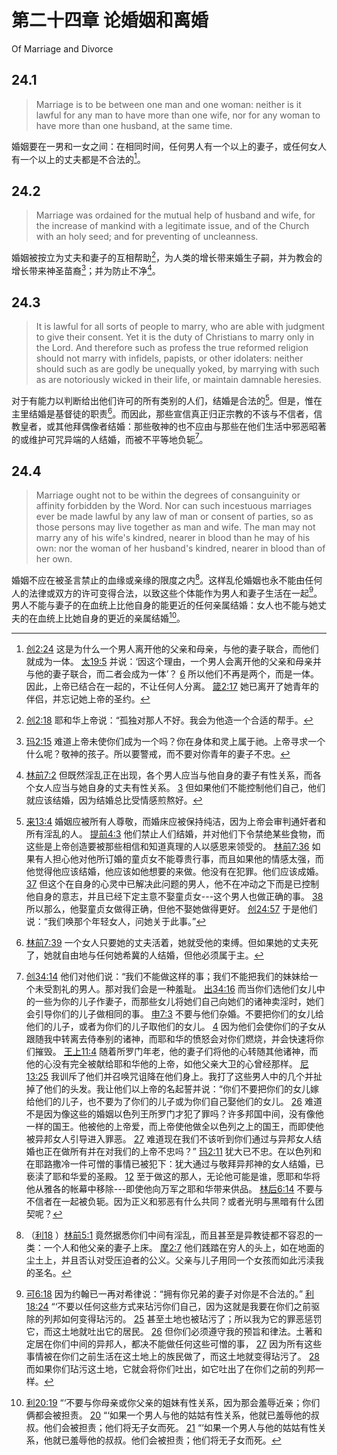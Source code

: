 # 第二十四章 论婚姻和离婚

Of Marriage and Divorce

## 24.1

> Marriage is to be between one man and one woman: neither is it lawful for any man to have more than one wife, nor for any woman to have more than one husband, at the same time.

婚姻要在一男和一女之间：在相同时间，任何男人有一个以上的妻子，或任何女人有一个以上的丈夫都是不合法的[^24-1]。

[^24-1]: [创2:24](https://biblehub.com/genesis/2-24.htm) 这是为什么一个男人离开他的父亲和母亲，与他的妻子联合，而他们就成为一体。 [太19:5](https://biblehub.com/matthew/19-5.htm) 并说：‘因这个理由，一个男人会离开他的父亲和母亲并与他的妻子联合，而二者会成为一体’？ [6](https://biblehub.com/matthew/19-6.htm) 所以他们不再是两个，而是一体。因此，上帝已结合在一起的，不让任何人分离。 [箴2:17](https://biblehub.com/proverbs/2-17.htm) 她已离开了她青年的伴侣，并忘记她上帝的圣约。

## 24.2

> Marriage was ordained for the mutual help of husband and wife, for the increase of mankind with a legitimate issue, and of the Church with an holy seed; and for preventing of uncleanness.

婚姻被按立为丈夫和妻子的互相帮助[^24-2]，为人类的增长带来婚生子嗣，并为教会的增长带来神圣苗裔[^24-3]；并为防止不净[^24-4]。

[^24-2]: [创2:18](https://biblehub.com/genesis/2-18.htm) 耶和华上帝说：“孤独对那人不好。我会为他造一个合适的帮手。

[^24-3]: [玛2:15](https://biblehub.com/malachi/2-15.htm) 难道上帝未使你们成为一个吗？你在身体和灵上属于祂。上帝寻求一个什么呢？敬神的孩子。所以要警戒，而不要对你青年的妻子不忠。

[^24-4]: [林前7:2](https://biblehub.com/1_corinthians/7-2.htm) 但既然淫乱正在出现，各个男人应当与他自身的妻子有性关系，而各个女人应当与她自身的丈夫有性关系。 [3](https://biblehub.com/1_corinthians/7-3.htm) 但如果他们不能控制他们自己，他们就应该结婚，因为结婚总比受情感煎熬好。

## 24.3

> It is lawful for all sorts of people to marry, who are able with judgment to give their consent. Yet it is the duty of Christians to marry only in the Lord. And therefore such as profess the true reformed religion should not marry with infidels, papists, or other idolaters: neither should such as are godly be unequally yoked, by marrying with such as are notoriously wicked in their life, or maintain damnable heresies.

对于有能力以判断给出他们许可的所有类别的人们，结婚是合法的[^24-5]。但是，惟在主里结婚是基督徒的职责[^24-6]。而因此，那些宣信真正归正宗教的不该与不信者，信教皇者，或其他拜偶像者结婚：那些敬神的也不应由与那些在他们生活中邪恶昭著的或维护可咒异端的人结婚，而被不平等地负轭[^24-7]。

[^24-5]: [来13:4](https://biblehub.com/hebrews/13-4.htm) 婚姻应被所有人尊敬，而婚床应被保持纯洁，因为上帝会审判通奸者和所有淫乱的人。 [提前4:3](https://biblehub.com/1_timothy/4-3.htm) 他们禁止人们结婚，并对他们下令禁绝某些食物，而这些是上帝创造要被那些相信和知道真理的人以感恩来领受的。 [林前7:36](https://biblehub.com/1_corinthians/7-36.htm) 如果有人担心他对他所订婚的童贞女不能尊贵行事，而且如果他的情感太强，而他觉得他应该结婚，他应该如他想要的来做。他没有在犯罪。他们应该成婚。 [37](https://biblehub.com/1_corinthians/7-37.htm) 但这个在自身的心灵中已解决此问题的男人，他不在冲动之下而是已控制他自身的意志，并且已经下定主意不娶童贞女---这个男人也做正确的事。 [38](https://biblehub.com/1_corinthians/7-38.htm) 所以那么，他娶童贞女做得正确，但他不娶她做得更好。 [创24:57](https://biblehub.com/genesis/24-57.htm) 于是他们说：“我们唤那个年轻女人，问她关于此事。”

[^24-6]: [林前7:39](https://biblehub.com/1_corinthians/7-39.htm) 一个女人只要她的丈夫活着，她就受他的束缚。但如果她的丈夫死了，她就自由地与任何她希冀的人结婚，但他必须属于主。

[^24-7]: [创34:14](https://biblehub.com/genesis/34-14.htm) 他们对他们说：“我们不能做这样的事；我们不能把我们的妹妹给一个未受割礼的男人。那对我们会是一种羞耻。 [出34:16](https://biblehub.com/exodus/34-16.htm) 而当你们选他们女儿中的一些为你的儿子作妻子，而那些女儿将她们自己向她们的诸神卖淫时，她们会引导你们的儿子做相同的事。 [申7:3](https://biblehub.com/deuteronomy/7-3.htm) 不要与他们杂婚。不要把你们的女儿给他们的儿子，或者为你们的儿子取他们的女儿。 [4](https://biblehub.com/deuteronomy/7-4.htm) 因为他们会使你们的子女从跟随我中转离去侍奉别的诸神，而耶和华的愤怒会对你们燃烧，并会快速将你们摧毁。 [王上11:4](https://biblehub.com/1_kings/11-4.htm) 随着所罗门年老，他的妻子们将他的心转随其他诸神，而他的心没有完全被献给耶和华他的上帝，如他父亲大卫的心曾经那样。 [尼13:25](https://biblehub.com/nehemiah/13-25.htm) 我训斥了他们并召唤咒诅降在他们身上。我打了这些男人中的几个并扯掉了他们的头发。我让他们以上帝的名起誓并说：“你们不要把你们的女儿嫁给他们的儿子，也不要为了你们的儿子或为你们自己娶他们的女儿。 [26](https://biblehub.com/nehemiah/13-26.htm) 难道不是因为像这些的婚姻以色列王所罗门才犯了罪吗？许多邦国中间，没有像他一样的国王。他被他的上帝爱，而上帝使他做全以色列之上的国王，而即使他被异邦女人引导进入罪恶。 [27](https://biblehub.com/nehemiah/13-27.htm) 难道现在我们不该听到你们通过与异邦女人结婚也正在做所有并在对我们的上帝不忠吗？” [玛2:11](https://biblehub.com/malachi/2-11.htm) 犹大已不忠。在以色列和在耶路撒冷一件可憎的事情已被犯下：犹大通过与敬拜异邦神的女人结婚，已亵渎了耶和华爱的圣殿。 [12](https://biblehub.com/malachi/2-12.htm) 至于做这的那人，无论他可能是谁，愿耶和华将他从雅各的帐幕中移除---即使他向万军之耶和华带来供品。 [林后6:14](https://biblehub.com/2_corinthians/6-14.htm) 不要与不信者在一起被负轭。因为正义和邪恶有什么共同？或者光明与黑暗有什么团契呢？

## 24.4

> Marriage ought not to be within the degrees of consanguinity or affinity forbidden by the Word. Nor can such incestuous marriages ever be made lawful by any law of man or consent of parties, so as those persons may live together as man and wife. The man may not marry any of his wife's kindred, nearer in blood than he may of his own: nor the woman of her husband's kindred, nearer in blood than of her own.

婚姻不应在被圣言禁止的血缘或亲缘的限度之内[^24-8]。这样乱伦婚姻也永不能由任何人的法律或双方的许可变得合法，以致这些个体能作为男人和妻子生活在一起[^24-9]。男人不能与妻子的在血统上比他自身的能更近的任何亲属结婚：女人也不能与她丈夫的在血统上比她自身的更近的亲属结婚[^24-10]。

[^24-8]: （[利18](https://biblehub.com/niv/leviticus/18.htm) ）[林前5:1](https://biblehub.com/1_corinthians/5-1.htm) 竟然据悉你们中间有淫乱，而且甚至是异教徒都不容忍的一类：一个人和他父亲的妻子上床。 [摩2:7](https://biblehub.com/amos/2-7.htm) 他们践踏在穷人的头上，如在地面的尘土上，并且否认对受压迫者的公义。父亲与儿子用同一个女孩而如此污渎我的圣名。

[^24-9]: [可6:18](https://biblehub.com/mark/6-18.htm) 因为约翰已一再对希律说：“拥有你兄弟的妻子对你是不合法的。” [利18:24](https://biblehub.com/leviticus/18-24.htm) “‘不要以任何这些方式来玷污你们自己，因为这就是我要在你们之前驱除的列邦如何变得玷污的。 [25](https://biblehub.com/leviticus/18-25.htm) 甚至土地也被玷污了；所以我为它的罪恶惩罚它，而这土地就吐出它的居民。 [26](https://biblehub.com/leviticus/18-26.htm) 但你们必须遵守我的预旨和律法。土著和定居在你们中间的异邦人，都决不能做任何这些可憎的事， [27](https://biblehub.com/leviticus/18-27.htm) 因为所有这些事情被在你们之前生活在这土地上的族民做了，而这土地就变得玷污了。 [28](https://biblehub.com/leviticus/18-28.htm) 而如果你们玷污这土地，它就会将你们吐出，如它吐出了在你们之前的列邦一样。

[^24-10]: [利20:19](https://biblehub.com/leviticus/20-19.htm) “‘不要与你母亲或你父亲的姐妹有性关系，因为那会羞辱近亲；你们俩都会被担责。 [20](https://biblehub.com/leviticus/20-20.htm) “‘如果一个男人与他的姑姑有性关系，他就已羞辱他的叔叔。他们会被担责；他们将无子女而死。 [21](https://biblehub.com/leviticus/20-21.htm) “‘如果一个男人与他的姑姑有性关系，他就已羞辱他的叔叔。他们会被担责；他们将无子女而死。